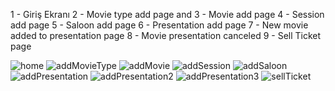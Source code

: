 1 - Giriş Ekranı
2 - Movie type add page and 
3 - Movie add page
4 - Session add page
5 - Saloon add page
6 - Presentation add page
7 - New movie added to presentation page 
8 - Movie presentation canceled 
9 - Sell Ticket page

![home](https://user-images.githubusercontent.com/82242098/179771432-b98cc0c2-7c06-4a34-b995-9142cd59aded.png)
![addMovieType](https://user-images.githubusercontent.com/82242098/179771477-d5341401-3196-4744-ba76-5cbefa8eb5d0.png)
![addMovie](https://user-images.githubusercontent.com/82242098/179771486-1c820e32-40d5-4536-b09a-e9841b321f6e.png)
![addSession](https://user-images.githubusercontent.com/82242098/179771498-18268802-fbfa-480f-a258-fd15c09ae2fd.png)
![addSaloon](https://user-images.githubusercontent.com/82242098/179771513-40d4d97c-f37e-4e88-b8bc-1312c699d132.png)
![addPresentation](https://user-images.githubusercontent.com/82242098/179771752-a352740b-b2a6-4e7c-a4a4-34184f9756ad.png)
![addPresentation2](https://user-images.githubusercontent.com/82242098/179771772-d0e2d941-670c-4b37-80e0-cf0524aacd7f.png)
![addPresentation3](https://user-images.githubusercontent.com/82242098/179771781-7c30c8eb-128a-4811-92a0-fdac40eb407b.png)
![sellTicket](https://user-images.githubusercontent.com/82242098/179771794-03bbdeaa-2f21-4ca7-9d9c-01829f2f5085.png)

